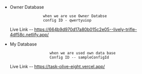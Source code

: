 
   * Owner Database
     
                        when we are use Owner Databse
                        config ID - qwertyuiop
     Live Link -- https://664b9d970d17a80b015c2e05--lively-trifle-4df58c.netlify.app/
     











  
   * My Database
     
                           when we are used own data base
                           Config ID -- sampleConfigId
     Live Link -- https://task-olive-eight.vercel.app/
